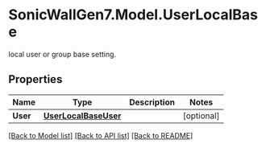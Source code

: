 # SonicWallGen7.Model.UserLocalBase
local user or group base setting.

## Properties

Name | Type | Description | Notes
------------ | ------------- | ------------- | -------------
**User** | [**UserLocalBaseUser**](UserLocalBaseUser.md) |  | [optional] 

[[Back to Model list]](../README.md#documentation-for-models) [[Back to API list]](../README.md#documentation-for-api-endpoints) [[Back to README]](../README.md)

